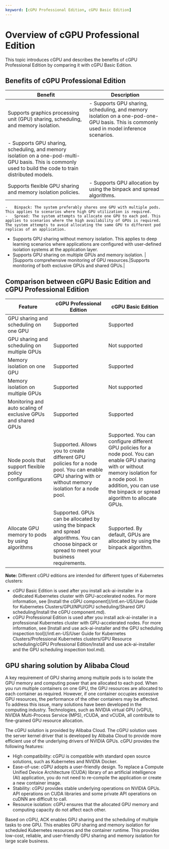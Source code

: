 ```yaml
---
keyword: [cGPU Professional Edition, cGPU Basic Edition]
---
```


# Overview of cGPU Professional Edition

This topic introduces cGPU and describes the benefits of cGPU Professional Edition by comparing it with cGPU Basic Edition.

## Benefits of cGPU Professional Edition

|Benefit|Description|
|-------|-----------|
|Supports graphics processing unit \(GPU\) sharing, scheduling, and memory isolation.|-   Supports GPU sharing, scheduling, and memory isolation on a one-pod-one-GPU basis. This is commonly used in model inference scenarios.
-   Supports GPU sharing, scheduling, and memory isolation on a one-pod-multi-GPU basis. This is commonly used to build the code to train distributed models. |
|Supports flexible GPU sharing and memory isolation policies.|-   Supports GPU allocation by using the binpack and spread algorithms.
    -   Binpack: The system preferably shares one GPU with multiple pods. This applies to scenarios where high GPU utilization is required.
    -   Spread: The system attempts to allocate one GPU to each pod. This applies to scenarios where the high availability of GPUs is required. The system attempts to avoid allocating the same GPU to different pod replicas of an application.
-   Supports GPU sharing without memory isolation. This applies to deep learning scenarios where applications are configured with user-defined isolation systems at the application layer.
-   Supports GPU sharing on multiple GPUs and memory isolation. |
|Supports comprehensive monitoring of GPU resources.|Supports monitoring of both exclusive GPUs and shared GPUs.|

## Comparison between cGPU Basic Edition and cGPU Professional Edition

|Feature|cGPU Professional Edition|cGPU Basic Edition|
|-------|-------------------------|------------------|
|GPU sharing and scheduling on one GPU|Supported|Supported|
|GPU sharing and scheduling on multiple GPUs|Supported|Not supported|
|Memory isolation on one GPU|Supported|Supported|
|Memory isolation on multiple GPUs|Supported|Not supported|
|Monitoring and auto scaling of exclusive GPUs and shared GPUs|Supported|Supported|
|Node pools that support flexible policy configurations|Supported. Allows you to create different GPU policies for a node pool. You can enable GPU sharing with or without memory isolation for a node pool.|Supported. You can configure different GPU policies for a node pool. You can enable GPU sharing with or without memory isolation for a node pool. In addition, you can use the binpack or spread algorithm to allocate GPUs.|
|Allocate GPU memory to pods by using algorithms|Supported. GPUs can be allocated by using the binpack and spread algorithms. You can choose binpack or spread to meet your business requirements.|Supported. By default, GPUs are allocated by using the binpack algorithm.|

**Note:** Different cGPU editions are intended for different types of Kubernetes clusters:

-   cGPU Basic Edition is used after you install ack-ai-installer in a dedicated Kubernetes cluster with GPU-accelerated nodes. For more information, see [Install the cGPU component](/intl.en-US/User Guide for Kubernetes Clusters/GPU/NPU/GPU scheduling/Shared GPU scheduling/Install the cGPU component.md).
-   cGPU Professional Edition is used after you install ack-ai-installer in a professional Kubernetes cluster with GPU-accelerated nodes. For more information, see [Install and use ack-ai-installer and the GPU scheduling inspection tool](/intl.en-US/User Guide for Kubernetes Clusters/Professional Kubernetes clusters/GPU Resource scheduling/cGPU Professional Edition/Install and use ack-ai-installer and the GPU scheduling inspection tool.md).

## GPU sharing solution by Alibaba Cloud

A key requirement of GPU sharing among multiple pods is to isolate the GPU memory and computing power that are allocated to each pod. When you run multiple containers on one GPU, the GPU resources are allocated to each container as required. However, if one container occupies excessive GPU resources, the performance of the other containers may be affected. To address this issue, many solutions have been developed in the computing industry. Technologies, such as NVIDIA virtual GPU \(vGPU\), NVIDIA Multi-Process Service \(MPS\), rCUDA, and vCUDA, all contribute to fine-grained GPU resource allocation.

The cGPU solution is provided by Alibaba Cloud. The cGPU solution uses the server kernel driver that is developed by Alibaba Cloud to provide more efficient use of the underlying drivers of NVIDIA GPUs. cGPU provides the following features:

-   High compatibility: cGPU is compatible with standard open source solutions, such as Kubernetes and NVIDIA Docker.
-   Ease-of-use: cGPU adopts a user-friendly design. To replace a Compute Unified Device Architecture \(CUDA\) library of an artificial intelligence \(AI\) application, you do not need to re-compile the application or create a new container image.
-   Stability: cGPU provides stable underlying operations on NVIDIA GPUs. API operations on CUDA libraries and some private API operations on cuDNN are difficult to call.
-   Resource isolation: cGPU ensures that the allocated GPU memory and computing capacity do not affect each other.

Based on cGPU, ACK enables GPU sharing and the scheduling of multiple tasks to one GPU. This enables GPU sharing and memory isolation for scheduled Kubernetes resources and the container runtime. This provides low-cost, reliable, and user-friendly GPU sharing and memory isolation for large scale business.

